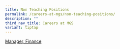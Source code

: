 ```yaml
---
title: Non Teaching Positions
permalink: /careers-at-mgs/non-teaching-positions/
description: ""
third_nav_title: Careers at MGS
variant: tiptap
---
```

<p><a href="https://www.jobstreet.com.sg/manager,-finance-jobs/in-Bukit-Timah-Central-Region?jobId=75153128&amp;type=standard" rel="noopener noreferrer nofollow" target="_blank">Manager, Finance</a>
</p>